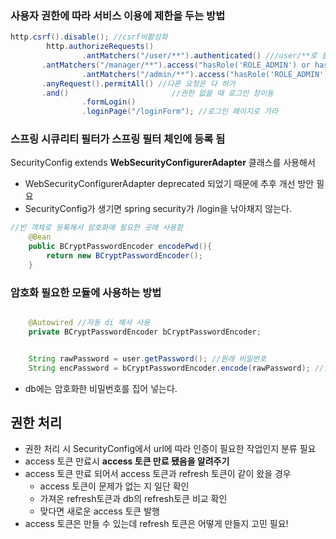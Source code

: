 ### 사용자 권한에 따라 서비스 이용에 제한을 두는 방법
```java
http.csrf().disable(); //csrf비활성화
        http.authorizeRequests()
                .antMatchers("/user/**").authenticated() ///user/**로 들어오면 인증이 필요
	   .antMatchers("/manager/**").access("hasRole('ROLE_ADMIN') or hasRole('ROLE_MANAGER')")//admin manager만 가능 
                .antMatchers("/admin/**").access("hasRole('ROLE_ADMIN')") //admin만 가능, 권한에 따라 서비스 차별화 가능 
	   .anyRequest().permitAll() //다른 요청은 다 허가
	   .and()                       //권한 없을 때 로그인 창이동
                .formLogin()
                .loginPage("/loginForm"); //로그인 페이지로 가라

```

### 스프링 시큐리티 필터가 스프링 필터 체인에 등록 됨
SecurityConfig extends **WebSecurityConfigurerAdapter** 클래스를 사용해서 
- WebSecurityConfigurerAdapter deprecated 되었기 때문에 추후 개선 방안 필요
- SecurityConfig가 생기면 spring security가 /login을 낚아채지 않는다.



```java
//빈 객체로 등록해서 암호화에 필요한 곳에 사용함
    @Bean 
    public BCryptPasswordEncoder encodePwd(){
        return new BCryptPasswordEncoder();
    }
```
### 암호화 필요한 모듈에 사용하는 방법
```java

    @Autowired //자동 di 해서 사용 
    private BCryptPasswordEncoder bCryptPasswordEncoder;


    String rawPassword = user.getPassword(); //원래 비밀번호 
    String encPassword = bCryptPasswordEncoder.encode(rawPassword); //암호화한 비밀번호
```
- db에는 암호화한 비밀번호를 집어 넣는다. 

## 권한 처리

- 권한 처리 시 SecurityConfig에서 url에 따라 인증이 필요한 작업인지 분류 필요
- access 토큰 만료시 **access 토큰 만료 됐음을 알려주기**
- access 토큰 만료 되어서 access 토큰과 refresh 토큰이 같이 왔을 경우
    - access 토큰이 문제가 없는 지 일단 확인
    - 가져온 refresh토큰과 db의 refresh토큰 비교 확인
    - 맞다면 새로운 access 토큰 발행 
- access 토큰은 만들 수 있는데 refresh 토큰은 어떻게 만들지 고민 필요!
